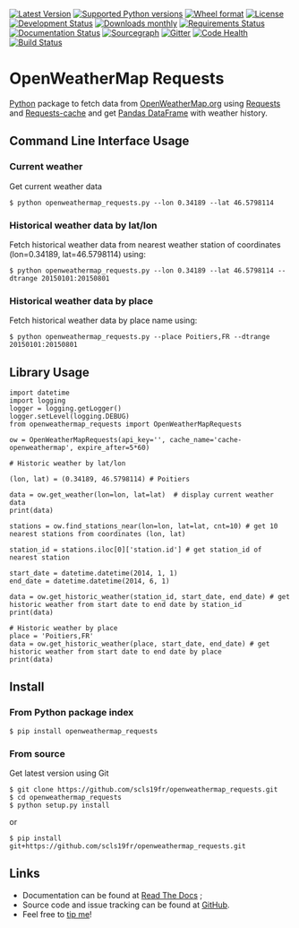 [![Latest Version](https://img.shields.io/pypi/v/openweathermap_requests.svg)](https://pypi.python.org/pypi/openweathermap_requests/)
[![Supported Python versions](https://img.shields.io/pypi/pyversions/openweathermap_requests.svg)](https://pypi.python.org/pypi/openweathermap_requests/)
[![Wheel format](https://img.shields.io/pypi/wheel/openweathermap_requests.svg)](https://pypi.python.org/pypi/openweathermap_requests/)
[![License](https://img.shields.io/pypi/l/openweathermap_requests.svg)](https://pypi.python.org/pypi/openweathermap_requests/)
[![Development Status](https://img.shields.io/pypi/status/openweathermap_requests.svg)](https://pypi.python.org/pypi/openweathermap_requests/)
[![Downloads monthly](https://img.shields.io/pypi/dm/openweathermap_requests.svg)](https://pypi.python.org/pypi/openweathermap_requests/)
[![Requirements Status](https://requires.io/github/scls19fr/openweathermap_requests/requirements.svg?branch=master)](https://requires.io/github/scls19fr/openweathermap_requests/requirements/?branch=master)
[![Documentation Status](https://readthedocs.org/projects/openweathermap-requests/badge/?version=latest)](http://openweathermap-requests.readthedocs.org/en/latest/)
[![Sourcegraph](https://sourcegraph.com/api/repos/github.com/scls19fr/openweathermap_requests/.badges/status.png)](https://sourcegraph.com/github.com/scls19fr/openweathermap_requests)
[![Gitter](https://badges.gitter.im/Join%20Chat.svg)](https://gitter.im/scls19fr/openweathermap_requests?utm_source=badge&utm_medium=badge&utm_campaign=pr-badge&utm_content=badge)
[![Code Health](https://landscape.io/github/scls19fr/openweathermap_requests/master/landscape.svg?style=flat)](https://landscape.io/github/scls19fr/openweathermap_requests/master)
[![Build Status](https://travis-ci.com/scls19fr/openweathermap_requests.svg)](https://travis-ci.com/scls19fr/openweathermap_requests)

OpenWeatherMap Requests
=======================

[Python](https://www.python.org/) package to fetch data from [OpenWeatherMap.org](http://openweathermap.org/) using [Requests](http://docs.python-requests.org/) and [Requests-cache](https://requests-cache.readthedocs.org) and get [Pandas DataFrame](http://pandas.pydata.org/) with weather history.

Command Line Interface Usage
----------------------------

### Current weather

Get current weather data

    $ python openweathermap_requests.py --lon 0.34189 --lat 46.5798114

### Historical weather data by lat/lon

Fetch historical weather data from nearest weather station of coordinates (lon=0.34189, lat=46.5798114) using:

    $ python openweathermap_requests.py --lon 0.34189 --lat 46.5798114 --dtrange 20150101:20150801

### Historical weather data by place

Fetch historical weather data by place name using:

    $ python openweathermap_requests.py --place Poitiers,FR --dtrange 20150101:20150801


Library Usage
-------------

    import datetime
    import logging
    logger = logging.getLogger()
    logger.setLevel(logging.DEBUG)
    from openweathermap_requests import OpenWeatherMapRequests

    ow = OpenWeatherMapRequests(api_key='', cache_name='cache-openweathermap', expire_after=5*60)

    # Historic weather by lat/lon

    (lon, lat) = (0.34189, 46.5798114) # Poitiers

    data = ow.get_weather(lon=lon, lat=lat)  # display current weather data
    print(data)

    stations = ow.find_stations_near(lon=lon, lat=lat, cnt=10) # get 10 nearest stations from coordinates (lon, lat)

    station_id = stations.iloc[0]['station.id'] # get station_id of nearest station

    start_date = datetime.datetime(2014, 1, 1)
    end_date = datetime.datetime(2014, 6, 1)

    data = ow.get_historic_weather(station_id, start_date, end_date) # get historic weather from start date to end date by station_id
    print(data)
    
    # Historic weather by place
    place = 'Poitiers,FR'
    data = ow.get_historic_weather(place, start_date, end_date) # get historic weather from start date to end date by place
    print(data)
    

Install
-------

### From Python package index

    $ pip install openweathermap_requests

### From source

Get latest version using Git

    $ git clone https://github.com/scls19fr/openweathermap_requests.git
    $ cd openweathermap_requests
    $ python setup.py install
    
or

    $ pip install git+https://github.com/scls19fr/openweathermap_requests.git


Links
-----

-   Documentation can be found at [Read The Docs](http://openweathermap-requests.readthedocs.org/) ;
-   Source code and issue tracking can be found at [GitHub](https://github.com/scls19fr/openweathermap_requests).
-   Feel free to [tip me](https://gratipay.com/scls19fr/)!
